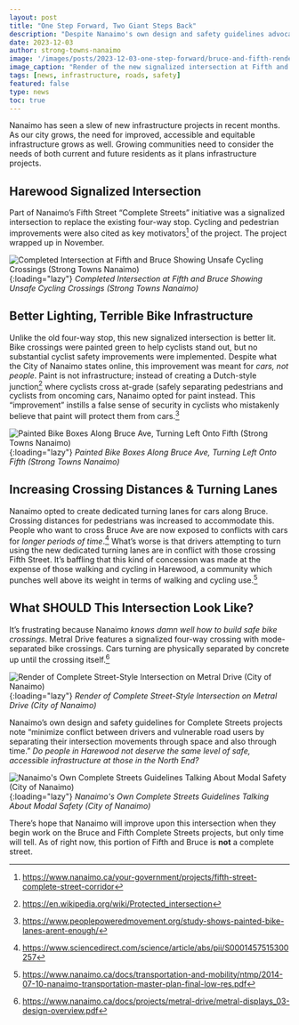 ```yaml
---
layout: post
title: "One Step Forward, Two Giant Steps Back"
description: "Despite Nanaimo's own design and safety guidelines advocating for minimizing conflicts between drivers and vulnerable road users, the outcome of the Fifth Street project falls short of creating a truly complete street. The hope remains that future projects, such as the Bruce and Fifth Complete Streets initiatives, will address these concerns and provide safer, more accessible infrastructure for all residents."
date: 2023-12-03
author: strong-towns-nanaimo
image: '/images/posts/2023-12-03-one-step-forward/bruce-and-fifth-render.png'
image_caption: "Render of the new signalized intersection at Fifth and Bruce (City of Nanaimo)"
tags: [news, infrastructure, roads, safety]
featured: false
type: news
toc: true
---
```


Nanaimo has seen a slew of new infrastructure projects in recent months. As our city grows, the need for improved, accessible and equitable infrastructure grows as well. Growing communities need to consider the needs of both current and future residents as it plans infrastructure projects. 

## Harewood Signalized Intersection

Part of Nanaimo’s Fifth Street “Complete Streets” initiative was a signalized intersection to replace the existing four-way stop. Cycling and pedestrian improvements were also cited as key motivators[^1] of the project. The project wrapped up in November.

![Completed Intersection at Fifth and Bruce Showing Unsafe Cycling Crossings (Strong Towns Nanaimo)]({{site.baseurl}}/images/posts/2023-12-03-one-step-forward/bruce-and-fifth-intersection-1.jpg){:loading="lazy"}
*Completed Intersection at Fifth and Bruce Showing Unsafe Cycling Crossings (Strong Towns Nanaimo)*

## Better Lighting, Terrible Bike Infrastructure

Unlike the old four-way stop, this new signalized intersection is better lit. Bike crossings were painted green to help cyclists stand out, but no substantial cyclist safety improvements were implemented. Despite what the City of Nanaimo states online, this improvement was meant for _cars, not people_. Paint is not infrastructure; instead of creating a Dutch-style junction[^2] where cyclists cross at-grade (safely separating pedestrians and cyclists from oncoming cars, Nanaimo opted for paint instead. This “improvement” instills a false sense of security in cyclists who mistakenly believe that paint will protect them from cars.[^3] 

![Painted Bike Boxes Along Bruce Ave, Turning Left Onto Fifth (Strong Towns Nanaimo)]({{site.baseurl}}/images/posts/2023-12-03-one-step-forward/bruce-and-fifth-intersection-2.jpg){:loading="lazy"}
*Painted Bike Boxes Along Bruce Ave, Turning Left Onto Fifth (Strong Towns Nanaimo)*

## Increasing Crossing Distances & Turning Lanes

Nanaimo opted to create dedicated turning lanes for cars along Bruce. Crossing distances for pedestrians was increased to accommodate this. People who want to cross Bruce Ave are now exposed to conflicts with cars for _longer periods of time_.[^4] What’s worse is that drivers attempting to turn using the new dedicated turning lanes are in conflict with those crossing Fifth Street. It’s baffling that this kind of concession was made at the expense of those walking and cycling in Harewood, a community which punches well above its weight in terms of walking and cycling use.[^5]

## What SHOULD This Intersection Look Like?

It’s frustrating because Nanaimo _knows damn well how to build safe bike crossings_. Metral Drive features a signalized four-way crossing with mode-separated bike crossings. Cars turning are physically separated by concrete up until the crossing itself.[^6] 

![Render of Complete Street-Style Intersection on Metral Drive (City of Nanaimo)]({{site.baseurl}}/images/posts/2023-12-03-one-step-forward/metral-enterprise-crossing.png){:loading="lazy"}
*Render of Complete Street-Style Intersection on Metral Drive (City of Nanaimo)*

Nanaimo’s own design and safety guidelines for Complete Streets projects note “minimize conflict between drivers and vulnerable road users by separating their intersection movements through space and also through time.” _Do people in Harewood not deserve the same level of safe, accessible infrastructure at those in the North End?_

![Nanaimo's Own Complete Streets Guidelines Talking About Modal Safety (City of Nanaimo)]({{site.baseurl}}/images/posts/2023-12-03-one-step-forward/complete-streets-design-guidelines.png){:loading="lazy"}
*Nanaimo's Own Complete Streets Guidelines Talking About Modal Safety (City of Nanaimo)*

There’s hope that Nanaimo will improve upon this intersection when they begin work on the Bruce and Fifth Complete Streets projects, but only time will tell. As of right now, this portion of Fifth and Bruce is **not** a complete street.

[^1]: https://www.nanaimo.ca/your-government/projects/fifth-street-complete-street-corridor
[^2]: https://en.wikipedia.org/wiki/Protected_intersection
[^3]: https://www.peoplepoweredmovement.org/study-shows-painted-bike-lanes-arent-enough/
[^4]: https://www.sciencedirect.com/science/article/abs/pii/S0001457515300257
[^5]: https://www.nanaimo.ca/docs/transportation-and-mobility/ntmp/2014-07-10-nanaimo-transportation-master-plan-final-low-res.pdf
[^6]: https://www.nanaimo.ca/docs/projects/metral-drive/metral-displays_03-design-overview.pdf
